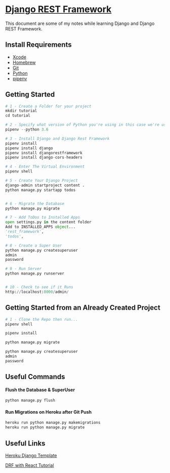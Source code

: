 [Django REST Framework](http://www.django-rest-framework.org/)
===

This document are some of my notes while learning Django and Django REST Framework.


## Install Requirements
* [Xcode](https://developer.apple.com/xcode/)
* [Homebrew](https://brew.sh/)
* [Git](https://git-scm.com/)
* [Python](https://www.python.org/)
* [pipenv](https://pipenv.readthedocs.io/en/latest/)



## Getting Started
```python
# 1 - Create a Folder for your project
mkdir tutorial
cd tutorial

# 2 - Specify what version of Python you're using in this case we're using 3.6
pipenv --python 3.6

# 3 - Install Django and Django Rest Framework
pipenv install
pipenv install django
pipenv install djangorestframework
pipenv install django-cors-headers

# 4 - Enter The Virtual Environment
pipenv shell

# 5 - Create Your Django Project
django-admin startproject content .
python manage.py startapp todos


# 6 - Migrate the Database
python manage.py migrate

# 7 - Add ToDos to Installed Apps
open settings.py in the content folder
Add to INSTALLED_APPS object...
'rest_framework',
'todos',

# 8 - Create a Super User
python manage.py createsuperuser
admin
password

# 9 - Run Server
python manage.py runserver


# 10 - Check to see if it Runs
http://localhost:8000/admin/

```



## Getting Started from an Already Created Project
```python
# 1 - Clone the Repo then run...
pipenv shell

pipenv install

python manage.py migrate

python manage.py createsuperuser
admin
password

```



## Useful Commands

#### Flush the Database & SuperUser
```python
python manage.py flush
```

#### Run Migrations on Heroku after Git Push
```python
heroku run python manage.py makemigrations
heroku run python manage.py migrate
```



## Useful Links

[Heroku Django Template](https://github.com/heroku/heroku-django-template)

[DRF with React Tutorial](https://wsvincent.com/django-rest-framework-react-tutorial/)
